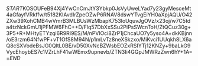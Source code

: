 $START$KOSOUFeB94Xj4YwCnCmJtY3Ybkp0JsVyUweLYad7y23gyMesceMt4aGfayfVRkffw/t5182KIAvdIrZpeOZwP6RNAV8dswYTvgEiYH0aXpjAQU/O42ZXw39XohCMB4wVmrB3MLBUsWzMbapK753loUquvJgOVz/x23oj/w7C5tda4tzNckGmU1jPFMW6FhC++D/Flq57DbXxSSu2PiPsSWcnToH/ZtQCuz30g+3P5+R+MHtyETYzqi6R9RI9ES/M/nPVlOci8ZrP1jChcaUO7y5yso4A+dkKBjnn/oE3rzm64NfwPF+vT1OfS8M94N/p1mLvTz8neXSkzxo/MiKvci1UUqkh8LX6aQ8cSXVodeBsJG0QltL0BE/vD50XvNcBZWsbEOZxRSIYTj12KNZy+9baLkG9VycEhoybES7c1VZrLhF41wWEmx9upnevb/ZTN3Ii4GGpJMWRzZwn6hY+1A==$END$